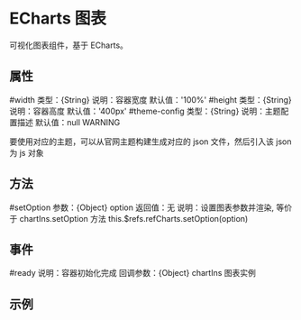 # ECharts 图表

可视化图表组件，基于 ECharts。

## 属性

#width
类型：{String}
说明：容器宽度
默认值：'100%'
#height
类型：{String}
说明：容器高度
默认值：'400px'
#theme-config
类型：{String}
说明：主题配置描述
默认值：null
WARNING

要使用对应的主题，可以从官网主题构建生成对应的 json 文件，然后引入该 json 为 js 对象

## 方法

#setOption
参数：{Object} option
返回值：无
说明：设置图表参数并渲染, 等价于 chartIns.setOption 方法
this.$refs.refCharts.setOption(option)

## 事件

#ready
说明：容器初始化完成
回调参数：{Object} chartIns 图表实例

## 示例

<template>
  <e-charts ref="refCharts" width="100%" height="600px" />
</template>

<script>
import { ECharts } from '@fe/packages/components'
import chartOptions from './constants/chart' 

export default {
  name: 'EChartsExample',
  components: {
    ECharts
  },
  mounted() {
    this.$refs.refCharts.setOption(chartOptions)
  }
}
</script>
